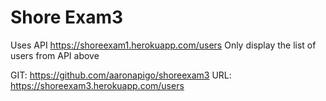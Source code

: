 # Shore Exam3

Uses API https://shoreexam1.herokuapp.com/users
Only display the list of users from API above

GIT: https://github.com/aaronapigo/shoreexam3
URL: https://shoreexam3.herokuapp.com/users

